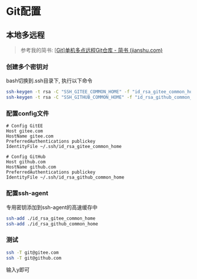 # Git配置

## 本地多远程

> 参考我的简书: [[Git\]单机多点远程Git仓库 - 简书 (jianshu.com)](https://www.jianshu.com/p/fadad5b98540)

### 创建多个密钥对

bash切换到.ssh目录下, 执行以下命令

```sh
ssh-keygen -t rsa -C "SSH_GITEE_COMMON_HOME" -f "id_rsa_gitee_common_home"
ssh-keygen -t rsa -C "SSH_GITHUB_COMMON_HOME" -f "id_rsa_github_common_home"
```

### 配置config文件

```
# Config GitEE
Host gitee.com
HostName gitee.com
PreferredAuthentications publickey
IdentityFile ~/.ssh/id_rsa_gitee_common_home

# Config GitHub
Host github.com
HostName github.com
PreferredAuthentications publickey
IdentityFile ~/.ssh/id_rsa_github_common_home
```

### 配置ssh-agent

专用密钥添加到ssh-agent的高速缓存中

```sh
ssh-add ./id_rsa_gitee_common_home
ssh-add ./id_rsa_github_common_home
```

### 测试

```sh
ssh -T git@gitee.com
ssh -T git@github.com
```

输入y即可